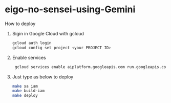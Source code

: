 # eigo-no-sensei-using-Gemini
How to deploy

1. Sigin in Google Cloud with gcloud
   ```bash
   gcloud auth login
   gcloud config set project <your PROJECT ID>
   ```

2. Enable services
   ```bash
    gcloud services enable aiplatform.googleapis.com run.googleapis.com
   ```

3. Just type as below to deploy
   ```bash
   make sa iam
   make build-iam
   make deploy
   ```
